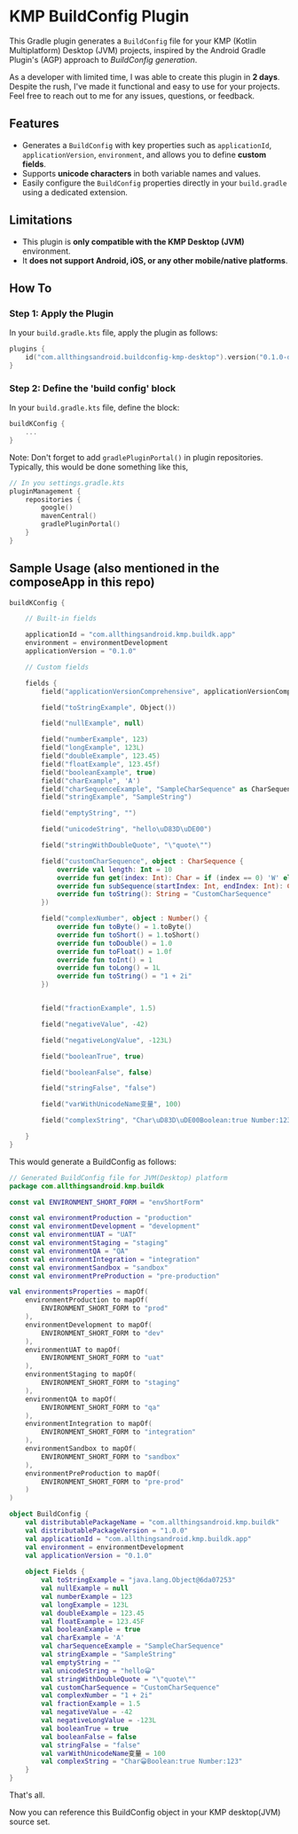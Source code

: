 # KMP BuildConfig  Plugin

This Gradle plugin generates a `BuildConfig` file for your KMP (Kotlin Multiplatform) Desktop (JVM) projects, inspired by the Android Gradle Plugin's (AGP) approach to *BuildConfig generation*.

As a developer with limited time, I was able to create this plugin in **2 days**. Despite the rush, I've made it functional and easy to use for your projects. Feel free to reach out to me for any issues, questions, or feedback.

## Features
- Generates a `BuildConfig` with key properties such as `applicationId`, `applicationVersion`, `environment`, and allows you to define **custom fields**.
- Supports **unicode characters** in both variable names and values.
- Easily configure the `BuildConfig` properties directly in your `build.gradle` using a dedicated extension.

## Limitations
- This plugin is **only compatible with the KMP Desktop (JVM)** environment.
- It **does not support Android, iOS, or any other mobile/native platforms**.

## How To

### Step 1: Apply the Plugin

In your `build.gradle.kts` file, apply the plugin as follows:

```kotlin
plugins {
    id("com.allthingsandroid.buildconfig-kmp-desktop").version("0.1.0-dev")
}
```

### Step 2: Define the 'build config' block

In your `build.gradle.kts` file, define the block:

```kotlin
buildKConfig {
    ...
}
```

Note: Don't forget to add `gradlePluginPortal()` in plugin repositories. Typically, this would be done something like this,

```kotlin
// In you settings.gradle.kts
pluginManagement {
    repositories {
        google()
        mavenCentral()
        gradlePluginPortal()
    }
}
```

## Sample Usage (also mentioned in the composeApp in this repo)

```kotlin
buildKConfig {

    // Built-in fields

    applicationId = "com.allthingsandroid.kmp.buildk.app"
    environment = environmentDevelopment
    applicationVersion = "0.1.0"

    // Custom fields

    fields {
        field("applicationVersionComprehensive", applicationVersionComprehensive)

        field("toStringExample", Object())

        field("nullExample", null)

        field("numberExample", 123)
        field("longExample", 123L)
        field("doubleExample", 123.45)
        field("floatExample", 123.45f)
        field("booleanExample", true)
        field("charExample", 'A')
        field("charSequenceExample", "SampleCharSequence" as CharSequence)
        field("stringExample", "SampleString")

        field("emptyString", "")

        field("unicodeString", "hello\uD83D\uDE00")

        field("stringWithDoubleQuote", "\"quote\"")

        field("customCharSequence", object : CharSequence {
            override val length: Int = 10
            override fun get(index: Int): Char = if (index == 0) 'W' else 'X'
            override fun subSequence(startIndex: Int, endIndex: Int): CharSequence = this
            override fun toString(): String = "CustomCharSequence"
        })

        field("complexNumber", object : Number() {
            override fun toByte() = 1.toByte()
            override fun toShort() = 1.toShort()
            override fun toDouble() = 1.0
            override fun toFloat() = 1.0f
            override fun toInt() = 1
            override fun toLong() = 1L
            override fun toString() = "1 + 2i"
        })


        field("fractionExample", 1.5)

        field("negativeValue", -42)

        field("negativeLongValue", -123L)

        field("booleanTrue", true)

        field("booleanFalse", false)

        field("stringFalse", "false")

        field("varWithUnicodeName变量", 100)

        field("complexString", "Char\uD83D\uDE00Boolean:true Number:123")

    }
}
```

This would generate a BuildConfig as follows:

```kotlin
// Generated BuildConfig file for JVM(Desktop) platform
package com.allthingsandroid.kmp.buildk

const val ENVIRONMENT_SHORT_FORM = "envShortForm"

const val environmentProduction = "production"
const val environmentDevelopment = "development"
const val environmentUAT = "UAT"
const val environmentStaging = "staging"
const val environmentQA = "QA"
const val environmentIntegration = "integration"
const val environmentSandbox = "sandbox"
const val environmentPreProduction = "pre-production"

val environmentsProperties = mapOf(
    environmentProduction to mapOf(
        ENVIRONMENT_SHORT_FORM to "prod"
    ),
    environmentDevelopment to mapOf(
        ENVIRONMENT_SHORT_FORM to "dev"
    ),
    environmentUAT to mapOf(
        ENVIRONMENT_SHORT_FORM to "uat"
    ),
    environmentStaging to mapOf(
        ENVIRONMENT_SHORT_FORM to "staging"
    ),
    environmentQA to mapOf(
        ENVIRONMENT_SHORT_FORM to "qa"
    ),
    environmentIntegration to mapOf(
        ENVIRONMENT_SHORT_FORM to "integration"
    ),
    environmentSandbox to mapOf(
        ENVIRONMENT_SHORT_FORM to "sandbox"
    ),
    environmentPreProduction to mapOf(
        ENVIRONMENT_SHORT_FORM to "pre-prod"
    )
)

object BuildConfig {
    val distributablePackageName = "com.allthingsandroid.kmp.buildk"
    val distributablePackageVersion = "1.0.0"
    val applicationId = "com.allthingsandroid.kmp.buildk.app"
    val environment = environmentDevelopment
    val applicationVersion = "0.1.0"
    
    object Fields {
        val toStringExample = "java.lang.Object@6da07253"
        val nullExample = null
        val numberExample = 123
        val longExample = 123L
        val doubleExample = 123.45
        val floatExample = 123.45F
        val booleanExample = true
        val charExample = 'A'
        val charSequenceExample = "SampleCharSequence"
        val stringExample = "SampleString"
        val emptyString = ""
        val unicodeString = "hello😀"
        val stringWithDoubleQuote = "\"quote\""
        val customCharSequence = "CustomCharSequence"
        val complexNumber = "1 + 2i"
        val fractionExample = 1.5
        val negativeValue = -42
        val negativeLongValue = -123L
        val booleanTrue = true
        val booleanFalse = false
        val stringFalse = "false"
        val varWithUnicodeName变量 = 100
        val complexString = "Char😀Boolean:true Number:123"
    }
}
```

That's all.

Now you can reference this BuildConfig object in your KMP desktop(JVM) source set.
